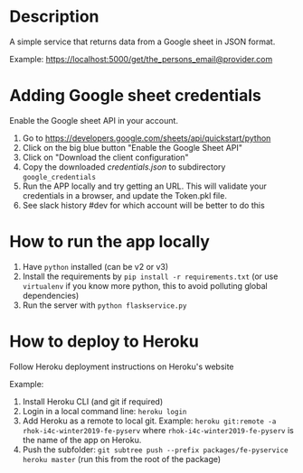 # Description

A simple service that returns data from a Google sheet in JSON format.

Example: <https://localhost:5000/get/the_persons_email@provider.com>

# Adding Google sheet credentials

Enable the Google sheet API in your account.
1. Go to <https://developers.google.com/sheets/api/quickstart/python>
2. Click on the big blue button "Enable the Google Sheet API"
3. Click on "Download the client configuration"
4. Copy the downloaded *credentials.json* to subdirectory `google_credentials`
5. Run the APP locally and try getting an URL. This will validate your credentials in a browser, and update the Token.pkl file.
6. See slack history #dev for which account will be better to do this

# How to run the app locally

1. Have `python` installed (can be v2 or v3)
2. Install the requirements by `pip install -r requirements.txt` (or use `virtualenv` if you know more python, this to avoid polluting global dependencies)
3. Run the server with `python flaskservice.py`

# How to deploy to Heroku

Follow Heroku deployment instructions on Heroku's website

Example:
1. Install Heroku CLI (and git if required)
2. Login in a local command line: `heroku login`
3. Add Heroku as a remote to local git.
    Example: `heroku git:remote -a rhok-i4c-winter2019-fe-pyserv`
    where `rhok-i4c-winter2019-fe-pyserv` is the name of the app on Heroku.
4. Push the subfolder: `git subtree push --prefix packages/fe-pyservice heroku master` (run this from the root of the package)


